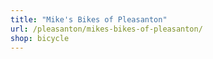 ```yaml
---
title: "Mike's Bikes of Pleasanton"
url: /pleasanton/mikes-bikes-of-pleasanton/
shop: bicycle
---
```


